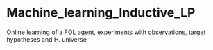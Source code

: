 # Machine_learning_Inductive_LP
Online learning of a FOL agent, experiments with observations, target hypotheses and H. universe
